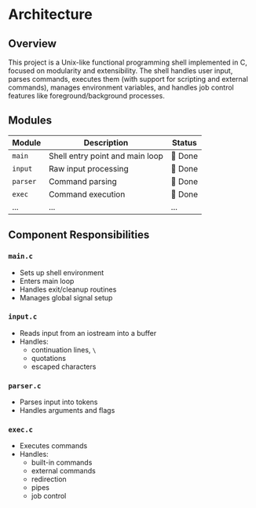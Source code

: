 # Architecture

## Overview

This project is a Unix-like functional programming shell implemented in C, focused on modularity and extensibility. The shell handles user input, parses commands, executes them (with support for scripting and external commands), manages environment variables, and handles job control features like foreground/background processes.

## Modules


| Module   | Description                     | Status  |
| ---------- | --------------------------------- | --------- |
| `main`   | Shell entry point and main loop | 🔲 Done |
| `input`  | Raw input processing            | 🔲 Done |
| `parser` | Command parsing                 | 🔲 Done |
| `exec`   | Command execution               | 🔲 Done |
| ...      | ...                             | ...     |

## Component Responsibilities

### `main.c`

- Sets up shell environment
- Enters main loop
- Handles exit/cleanup routines
- Manages global signal setup

### `input.c`

- Reads input from an iostream into a buffer
- Handles:
    - continuation lines, `\`
    - quotations
    - escaped characters

### `parser.c`

- Parses input into tokens
- Handles arguments and flags

### `exec.c`

- Executes commands
- Handles:
    - built-in commands
    - external commands
    - redirection
    - pipes
    - job control
